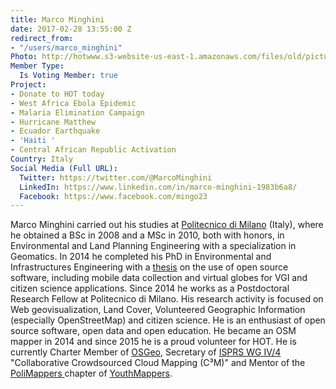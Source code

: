```yaml
---
title: Marco Minghini
date: 2017-02-28 13:55:00 Z
redirect_from:
- "/users/marco_minghini"
Photo: http://hotwww.s3-website-us-east-1.amazonaws.com/files/old/pictures/picture-364-1488489604.jpg
Member Type:
  Is Voting Member: true
Project:
- Donate to HOT today
- West Africa Ebola Epidemic
- Malaria Elimination Campaign
- Hurricane Matthew
- Ecuador Earthquake
- 'Haiti '
- Central African Republic Activation
Country: Italy
Social Media (Full URL):
  Twitter: https://twitter.com/@MarcoMinghini
  LinkedIn: https://www.linkedin.com/in/marco-minghini-1983b6a8/
  Facebook: https://www.facebook.com/mingo23
---
```


<p>Marco Minghini carried out his studies at <a title="Politecnico di Milano" href="http://www.polimi.it/" target="_blank">Politecnico di Milano</a> (Italy), where he obtained a BSc in 2008 and a MSc in 2010, both with honors, in Environmental and Land Planning Engineering with a specialization in Geomatics. In 2014 he completed his PhD in Environmental and Infrastructures Engineering with a <a href="https://www.politesi.polimi.it/handle/10589/89726" target="_blank">thesis</a> on the use of open source software, including mobile data collection and virtual globes for VGI and citizen science applications. Since 2014 he works as a Postdoctoral Research Fellow at Politecnico di Milano. His research activity is focused on Web geovisualization, Land Cover, Volunteered Geographic Information (especially OpenStreetMap) and citizen science. He is an enthusiast of open source software, open data and open education. He became an OSM mapper in 2014 and since 2015 he is a proud volunteer for HOT. He is currently Charter Member of <a title="OSGeo" href="http://www.osgeo.org/" target="_blank">OSGeo</a>, Secretary of <a title="ISPRS WG IV/4" href="http://www2.isprs.org/commissions/comm4/wg4.html" target="_blank">ISPRS WG IV/4</a> "Collaborative Crowdsourced Cloud Mapping (C³M)" and Mentor of the <a title="PoliMappers" href="https://www.facebook.com/polimappers/" target="_blank">PoliMappers </a>chapter of <a title="YouthMappers" href="http://youthmappers.org/" target="_blank">YouthMappers</a>.</p>
